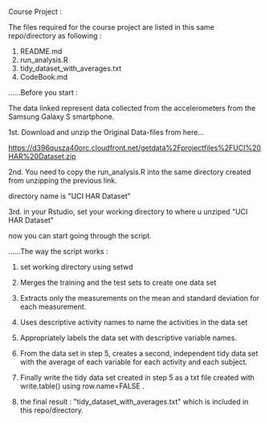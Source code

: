 
Course Project :

The files required for the course project are listed in this same repo/directory as following :

1. README.md
2. run_analysis.R
3. tidy_dataset_with_averages.txt
4. CodeBook.md

......Before you start :

The data linked represent data collected from the accelerometers from the Samsung Galaxy S smartphone.

1st. Download and unzip the Original Data-files from here...

https://d396qusza40orc.cloudfront.net/getdata%2Fprojectfiles%2FUCI%20HAR%20Dataset.zip

2nd. You need to copy the run_analysis.R into the same directory created from unzipping the previous link.

directory name is "UCI HAR Dataset"

3rd. in your Rstudio, set your working directory to where u unziped "UCI HAR Dataset"

now you can start going through the script.

......The way the script works :

1. set working directory using setwd

2. Merges the training and the test sets to create one data set

3. Extracts only the measurements on the mean and standard deviation for each measurement.

4. Uses descriptive activity names to name the activities in the data set

5. Appropriately labels the data set with descriptive variable names.

6. From the data set in step 5, creates a second, independent tidy data set with the average of each variable for each activity and each subject.

7. Finally write the tidy data set created in step 5 as a txt file created with write.table() using row.name=FALSE .

8. the final result : "tidy_dataset_with_averages.txt" which is included in this repo/directory.




